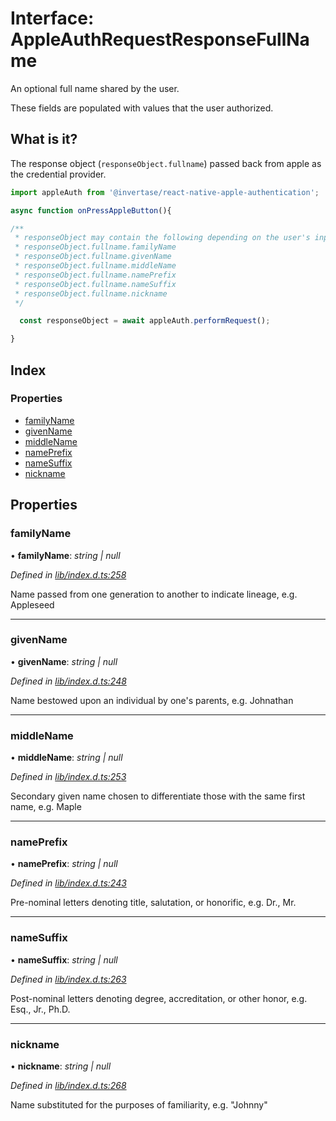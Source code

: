 
# Interface: AppleAuthRequestResponseFullName

An optional full name shared by the user.

These fields are populated with values that the user authorized.

## What is it?

The response object (`responseObject.fullname`) passed back from apple as the credential provider.

```js
import appleAuth from '@invertase/react-native-apple-authentication';

async function onPressAppleButton(){

/**
 * responseObject may contain the following depending on the user's input when authenticating:
 * responseObject.fullname.familyName
 * responseObject.fullname.givenName
 * responseObject.fullname.middleName
 * responseObject.fullname.namePrefix
 * responseObject.fullname.nameSuffix
 * responseObject.fullname.nickname
 */

  const responseObject = await appleAuth.performRequest();

}
```

## Index

### Properties

* [familyName](_lib_index_d_.rnappleauth.appleauthrequestresponsefullname.md#familyname)
* [givenName](_lib_index_d_.rnappleauth.appleauthrequestresponsefullname.md#givenname)
* [middleName](_lib_index_d_.rnappleauth.appleauthrequestresponsefullname.md#middlename)
* [namePrefix](_lib_index_d_.rnappleauth.appleauthrequestresponsefullname.md#nameprefix)
* [nameSuffix](_lib_index_d_.rnappleauth.appleauthrequestresponsefullname.md#namesuffix)
* [nickname](_lib_index_d_.rnappleauth.appleauthrequestresponsefullname.md#nickname)

## Properties

###  familyName

• **familyName**: *string | null*

*Defined in [lib/index.d.ts:258](https://github.com/invertase/react-native-apple-authentication/blob/2b75721d/lib/index.d.ts#L258)*

Name passed from one generation to another to indicate lineage, e.g. Appleseed

___

###  givenName

• **givenName**: *string | null*

*Defined in [lib/index.d.ts:248](https://github.com/invertase/react-native-apple-authentication/blob/2b75721d/lib/index.d.ts#L248)*

Name bestowed upon an individual by one's parents, e.g. Johnathan

___

###  middleName

• **middleName**: *string | null*

*Defined in [lib/index.d.ts:253](https://github.com/invertase/react-native-apple-authentication/blob/2b75721d/lib/index.d.ts#L253)*

Secondary given name chosen to differentiate those with the same first name, e.g. Maple

___

###  namePrefix

• **namePrefix**: *string | null*

*Defined in [lib/index.d.ts:243](https://github.com/invertase/react-native-apple-authentication/blob/2b75721d/lib/index.d.ts#L243)*

Pre-nominal letters denoting title, salutation, or honorific, e.g. Dr., Mr.

___

###  nameSuffix

• **nameSuffix**: *string | null*

*Defined in [lib/index.d.ts:263](https://github.com/invertase/react-native-apple-authentication/blob/2b75721d/lib/index.d.ts#L263)*

Post-nominal letters denoting degree, accreditation, or other honor, e.g. Esq., Jr., Ph.D.

___

###  nickname

• **nickname**: *string | null*

*Defined in [lib/index.d.ts:268](https://github.com/invertase/react-native-apple-authentication/blob/2b75721d/lib/index.d.ts#L268)*

Name substituted for the purposes of familiarity, e.g. "Johnny"
